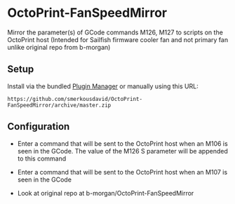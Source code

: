 # OctoPrint-FanSpeedMirror

Mirror the parameter(s) of GCode commands M126, M127 to scripts on the OctoPrint host (Intended for Sailfish firmware cooler fan and not primary fan unlike original repo from b-morgan)

## Setup

Install via the bundled [Plugin Manager](https://github.com/foosel/OctoPrint/wiki/Plugin:-Plugin-Manager)
or manually using this URL:

    https://github.com/smerkousdavid/OctoPrint-FanSpeedMirror/archive/master.zip

## Configuration

* Enter a command that will be sent to the OctoPrint host when an M106 is seen in the GCode. The value of the M126 S parameter will be appended to this command

* Enter a command that will be sent to the OctoPrint host when an M107 is seen in the GCode

* Look at original repo at b-morgan/OctoPrint-FanSpeedMirror

